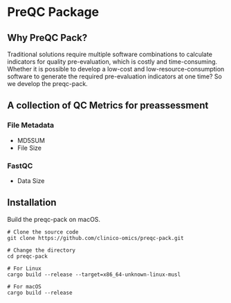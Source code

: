 # PreQC Package

## Why PreQC Pack?
Traditional solutions require multiple software combinations to calculate indicators for quality pre-evaluation, which is costly and time-consuming. Whether it is possible to develop a low-cost and low-resource-consumption software to generate the required pre-evaluation indicators at one time? So we develop the preqc-pack.

## A collection of QC Metrics for preassessment
### File Metadata
- MD5SUM
- File Size

### FastQC
- Data Size

## Installation
Build the preqc-pack on macOS.
```
# Clone the source code
git clone https://github.com/clinico-omics/preqc-pack.git

# Change the directory
cd preqc-pack

# For Linux
cargo build --release --target=x86_64-unknown-linux-musl

# For macOS
cargo build --release
```
